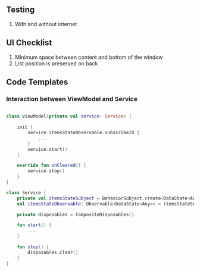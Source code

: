 ## Testing

1. With and without internet

## UI Checklist

1. Minimum space between content and bottom of the window
1. List position is preserved on back


## Code Templates

### Interaction between ViewModel and Service

```kotlin

class ViewModel(private val service: Service) {

    init {
        service.itemsStateObservable.subscribeIO {
            ...
        }
        service.start()
    }

    override fun onCleared() {
        service.stop()
    }
}

class Service {
    private val itemsStateSubject = BehaviorSubject.create<DataState<Any>>()
    val itemsStateObservable: Observable<DataState<Any>> = itemsStateSubject

    private disposables = CompositeDisposables()

    fun start() {
        ...
    }

    fun stop() {
        disposables.clear()
    }
}
```
